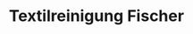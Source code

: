 ---
title: "Textilreinigung Fischer"
url: /lohr-am-main/textilreinigung-fischer/
shop: Wäscherei
---